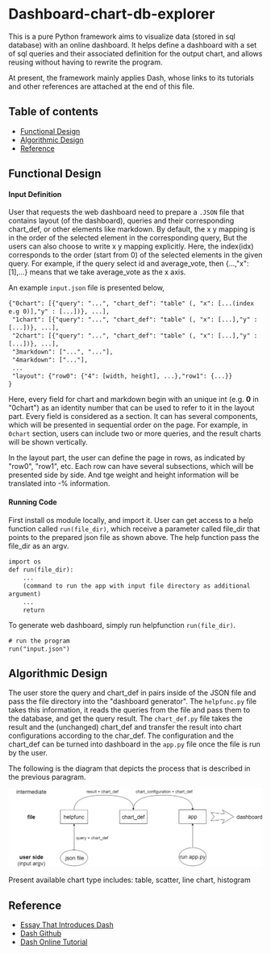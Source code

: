 # Dashboard-chart-db-explorer
This is a pure Python framework aims to visualize data (stored in sql database) with an online dashboard. It helps define a dashboard with a set of sql queries and their associated definition for the output chart, and allows reusing without having to rewrite the program.   

At present, the framework mainly applies Dash, whose links to its tutorials and other references are attached at the end of this file. 

## Table of contents
* [Functional Design](#Functional-Design)
* [Algorithmic Design](#Algorithmic-Design)
* [Reference](#Reference)

## Functional Design
#### Input Definition 

User that requests the web dashboard need to prepare a `.JSON` file that contains layout (of the dashboard), queries and their corresponding chart_def, or other elements like markdown. By default, the x y mapping is in the order of the selected element in the corresponding query, But the users can also choose to write x y mapping explicitly. Here, the index(idx) corresponds to the order (start from 0) of the selected elements in the given query. For example, if the query select id and average_vote, then {...,"x":[1],...} means that we take average_vote as the x axis.   

An example `input.json` file is presented below,
```
{"0chart": [{"query": "...", "chart_def": "table" (, "x": [...(index e.g 0)],"y" : [...])}, ...],
 "1chart": [{"query": "...", "chart_def": "table" (, "x": [...],"y" : [...])}, ...],
 "2chart": [{"query": "...", "chart_def": "table" (, "x": [...],"y" : [...])}, ...],
 "3markdown": ["...", "..."],
 "4markdown": ["..."],
 ...
 "layout": {"row0": {"4": [width, height], ...},"row1": {...}}
}
```
Here, every field for chart and markdown begin with an unique int (e.g. __0__ in "0chart") as an identity number that can be used to refer to it in the layout part. Every field is considered as a section. It can has several components, which will be presented in sequential order on the page. For example, in `0chart` section, users can include two or more queries, and the result charts will be shown vertically.   

In the layout part, the user can define the page in rows, as indicated by "row0", "row1", etc. Each row can have several subsections, which will be presented side by side. And tge weight and height information will be translated into -% information.


#### Running Code   

First install os module locally, and import it. User can get access to a help function called `run(file_dir)`, which receive a parameter called file_dir that points to the prepared json file as shown above. The help function pass the file_dir as an argv.  

```
import os
def run(file_dir): 
    ...
    (command to run the app with input file directory as additional argument)
    ...
    return
```
To generate web dashboard, simply run helpfunction `run(file_dir)`.
```
# run the program
run("input.json") 
```

## Algorithmic Design
The user store the query and chart_def in pairs inside of the JSON file and pass the file directory into the "dashboard generator". The `helpfunc.py` file takes this information, it reads the queries from the file and pass them to the database, and get the query result. The `chart_def.py` file takes the result and the (unchanged) chart_def and transfer the result into chart configurations according to the char_def. The configuration and the chart_def can be turned into dashboard in the `app.py` file once the file is run by the user.

The following is the diagram that depicts the process that is described in the previous paragram.

![This is an image](/algorithm_diagram.png)

Present available chart type includes: table, scatter, line chart, histogram

## Reference
* [Essay That Introduces Dash](https://medium.com/plotly/introducing-dash-5ecf7191b503)
* [Dash Github](https://github.com/plotly/dash/)
* [Dash Online Tutorial](https://dash.plotly.com/)

